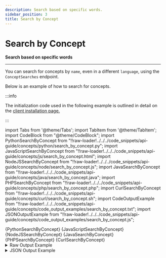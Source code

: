 ```yaml
---
description: Search based on specific words.
sidebar_position: 3
title: Search by Concept
---
```


# Search by Concept

**Search based on specific words**
<hr />

You can search for concepts by `name`, even in a different `language`, using the `ConceptSearches` endpoint.

Below is an example of how to search for concepts.

:::info

The initialization code used in the following example is outlined in detail on the [client installation page.](https://docs.clarifai.com/api-guide/api-overview/api-clients/#client-installation-instructions)

:::


import Tabs from '@theme/Tabs';
import TabItem from '@theme/TabItem';
import CodeBlock from "@theme/CodeBlock";
import PythonSearchByConcept from "!!raw-loader!../../../code_snippets/api-guide/concepts/python/search_by_concept.py";
import JavaScriptSearchByConcept from "!!raw-loader!../../../code_snippets/api-guide/concepts/js/search_by_concept.html";
import NodeJSSearchByConcept from "!!raw-loader!../../../code_snippets/api-guide/concepts/node/search_by_concept.js";
import JavaSearchByConcept from "!!raw-loader!../../../code_snippets/api-guide/concepts/java/search_by_concept.java";
import PHPSearchByConcept from "!!raw-loader!../../../code_snippets/api-guide/concepts/php/search_by_concept.php";
import CurlSearchByConcept from "!!raw-loader!../../../code_snippets/api-guide/concepts/curl/search_by_concept.sh";
import CodeOutputExample from "!!raw-loader!../../../code_snippets/api-guide/concepts/code_output_examples/search_by_concept.txt";
import JSONOutputExample from "!!raw-loader!../../../code_snippets/api-guide/concepts/code_output_examples/search_by_concept.js";

<Tabs>

<TabItem value="python" label="Python">
    <CodeBlock className="language-python">{PythonSearchByConcept}</CodeBlock>
</TabItem>

<TabItem value="js_rest" label="JavaScript (REST)">
    <CodeBlock className="language-javascript">{JavaScriptSearchByConcept}</CodeBlock>
</TabItem>

<TabItem value="nodejs" label="NodeJS">
    <CodeBlock className="language-javascript">{NodeJSSearchByConcept}</CodeBlock>
</TabItem>

<TabItem value="java" label="Java">
    <CodeBlock className="language-java">{JavaSearchByConcept}</CodeBlock>
</TabItem>

<TabItem value="php" label="PHP">
    <CodeBlock className="language-php">{PHPSearchByConcept}</CodeBlock>
</TabItem>

<TabItem value="curl" label="cURL">
    <CodeBlock className="language-bash">{CurlSearchByConcept}</CodeBlock>
</TabItem>

</Tabs>

<details>
  <summary>Raw Output Example</summary>
    <CodeBlock className="language-js">{CodeOutputExample}</CodeBlock>
</details>

<details>
  <summary>JSON Output Example</summary>
    <CodeBlock className="language-js">{JSONOutputExample}</CodeBlock>
</details>
